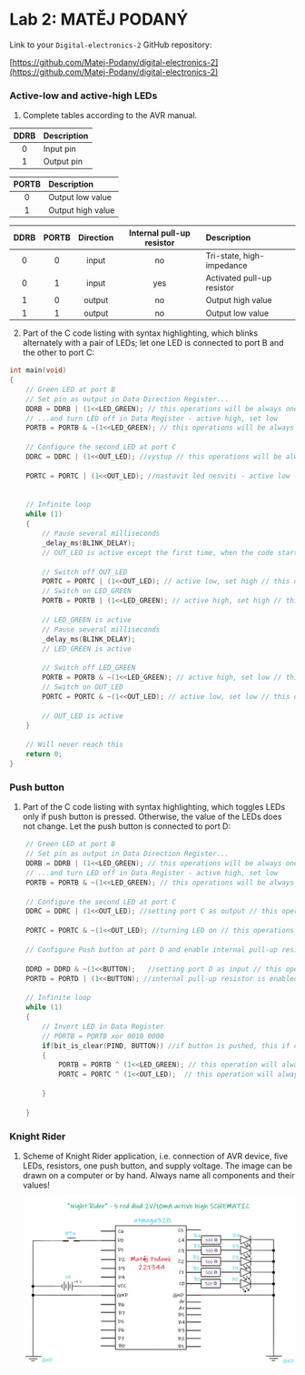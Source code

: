 # Lab 2: MATĚJ PODANÝ

Link to your `Digital-electronics-2` GitHub repository:

   [https://github.com/Matej-Podany/digital-electronics-2](https://github.com/Matej-Podany/digital-electronics-2)


### Active-low and active-high LEDs

1. Complete tables according to the AVR manual.

| **DDRB** | **Description** |
| :-: | :-- |
| 0 | Input pin |
| 1 | Output pin |

| **PORTB** | **Description** |
| :-: | :-- |
| 0 | Output low value |
| 1 | Output high value |

| **DDRB** | **PORTB** | **Direction** | **Internal pull-up resistor** | **Description** |
| :-: | :-: | :-: | :-: | :-- |
| 0 | 0 | input | no | Tri-state, high-impedance |
| 0 | 1 | input | yes | Activated pull-up resistor |
| 1 | 0 | output | no | Output high value |
| 1 | 1 | output | no | Output low value |

2. Part of the C code listing with syntax highlighting, which blinks alternately with a pair of LEDs; let one LED is connected to port B and the other to port C:

```c
int main(void)
{
    // Green LED at port B
    // Set pin as output in Data Direction Register...
    DDRB = DDRB | (1<<LED_GREEN); // this operations will be always one
    // ...and turn LED off in Data Register - active high, set low
    PORTB = PORTB & ~(1<<LED_GREEN); // this operations will be always zero

    // Configure the second LED at port C
    DDRC = DDRC | (1<<OUT_LED); //vystup // this operations will be always one
	
    PORTC = PORTC | (1<<OUT_LED); //nastavit led nesviti - active low - set high // this operations will be always one


    // Infinite loop
    while (1)
    {
        // Pause several milliseconds
        _delay_ms(BLINK_DELAY);
	    // OUT_LED is active except the first time, when the code starts

	    // Switch off OUT_LED
	    PORTC = PORTC | (1<<OUT_LED); // active low, set high // this operations will be always one
        // Switch on LED_GREEN
	    PORTB = PORTB | (1<<LED_GREEN); // active high, set high // this operations will be always one
		
	    // LED_GREEN is active 
	    // Pause several milliseconds
        _delay_ms(BLINK_DELAY);
	    // LED_GREEN is active
		
	    // Switch off LED_GREEN
	    PORTB = PORTB & ~(1<<LED_GREEN); // active high, set low // this operations will be always zero
	    // Switch on OUT_LED
	    PORTC = PORTC & ~(1<<OUT_LED); // active low, set low // this operations will be always zero
		
	    // OUT_LED is active
    }

    // Will never reach this
    return 0;
}
```


### Push button

1. Part of the C code listing with syntax highlighting, which toggles LEDs only if push button is pressed. Otherwise, the value of the LEDs does not change. Let the push button is connected to port D:

```c
    // Green LED at port B
    // Set pin as output in Data Direction Register...
    DDRB = DDRB | (1<<LED_GREEN); // this operations will be always one
    // ...and turn LED off in Data Register - active high, set low
    PORTB = PORTB & ~(1<<LED_GREEN); // this operations will be always zero

    // Configure the second LED at port C
    DDRC = DDRC | (1<<OUT_LED); //setting port C as output // this operations will be always one
    
    PORTC = PORTC & ~(1<<OUT_LED); //turning LED on // this operations will be always zero
	
    // Configure Push button at port D and enable internal pull-up resistor
	
    DDRD = DDRD & ~(1<<BUTTON);   //setting port D as input // this operation is always zero
    PORTD = PORTD | (1<<BUTTON); //internal pull-up resistor is enabled // this operation is always one
	
    // Infinite loop
    while (1)
    {
	    // Invert LED in Data Register
	    // PORTB = PORTB xor 0010 0000
	    if(bit_is_clear(PIND, BUTTON)) //if button is pushed, this if condition is not skipped
	    {	
		    PORTB = PORTB ^ (1<<LED_GREEN); // this operation will always inverse value of PORTB
		    PORTC = PORTC ^ (1<<OUT_LED);  // this operation will always inverse value of PORTC
			
	    }
        
    }
```


### Knight Rider

1. Scheme of Knight Rider application, i.e. connection of AVR device, five LEDs, resistors, one push button, and supply voltage. The image can be drawn on a computer or by hand. Always name all components and their values!

   ![Schematic](https://github.com/Matej-Podany/digital-electronics-2/blob/main/Labs/02-leds/images/schematic.jpg "Schematic")